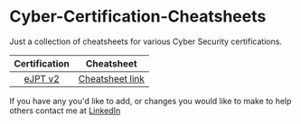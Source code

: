 # Cyber-Certification-Cheatsheets
Just a collection of cheatsheets for various Cyber Security certifications.

|   Certification   |   Cheatsheet   |
|:-----------------:|:--------------:|
|   [eJPT v2](https://ine.com/learning/certifications/internal/elearnsecurity-junior-penetration-tester-v2)   |   [Cheatsheet link](https://github.com/jivy26/Cyber-Certification-Cheatsheets/blob/main/eJPT.md)   |

If you have any you'd like to add, or changes you would like to make to help others contact me at [LinkedIn](https://www.linkedin.com/in/your-linkedin-url/)
